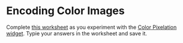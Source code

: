 # Encoding Color Images
Complete [this worksheet](https://docs.google.com/document/d/1-u6PaswugFEkBf2NVa8aD_IlD4wSeYLhvD7GEkNtArA/edit) as you experiment with the [Color Pixelation widget](https://studio.code.org/s/pixelation/stage/3/puzzle/1).  Typie your answers in the worksheet and save it. 
